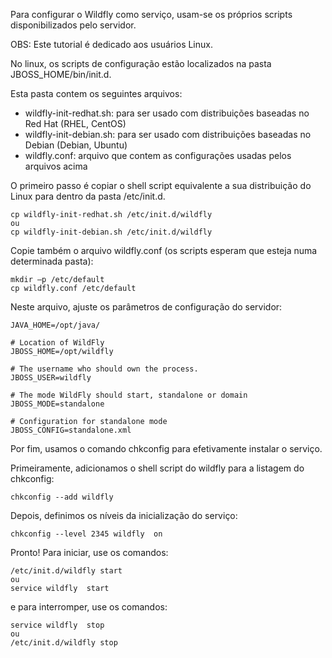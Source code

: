 Para configurar o Wildfly como serviço, usam-se os próprios scripts disponibilizados pelo servidor.

OBS: Este tutorial é dedicado aos usuários Linux.

No linux, os scripts de configuração estão localizados na pasta JBOSS_HOME/bin/init.d.

Esta pasta contem os seguintes arquivos:
- wildfly-init-redhat.sh: para ser usado com distribuições baseadas no Red Hat (RHEL, CentOS)
- wildfly-init-debian.sh: para ser usado com distribuições baseadas no Debian (Debian, Ubuntu)
- wildfly.conf: arquivo que contem as configurações usadas pelos arquivos acima

O primeiro passo é copiar o shell script equivalente a sua distribuição do Linux para dentro da pasta /etc/init.d.

```
cp wildfly-init-redhat.sh /etc/init.d/wildfly
ou 
cp wildfly-init-debian.sh /etc/init.d/wildfly
```

Copie também o arquivo wildfly.conf (os scripts esperam que esteja numa determinada pasta):
```
mkdir –p /etc/default
cp wildfly.conf /etc/default
```

Neste arquivo, ajuste os parâmetros de configuração do servidor:
```
JAVA_HOME=/opt/java/
 
# Location of WildFly
JBOSS_HOME=/opt/wildfly
 
# The username who should own the process.
JBOSS_USER=wildfly
 
# The mode WildFly should start, standalone or domain
JBOSS_MODE=standalone
 
# Configuration for standalone mode
JBOSS_CONFIG=standalone.xml
```

Por fim, usamos o comando chkconfig para efetivamente instalar o serviço.

Primeiramente, adicionamos o shell script do wildfly para a listagem do chkconfig:
```
chkconfig --add wildfly
```
Depois, definimos os níveis da inicialização do serviço:
```
chkconfig --level 2345 wildfly  on
```

Pronto! Para iniciar, use os comandos:
```
/etc/init.d/wildfly start
ou
service wildfly  start
```

e para interromper, use os comandos: 
```
service wildfly  stop
ou
/etc/init.d/wildfly stop
```
